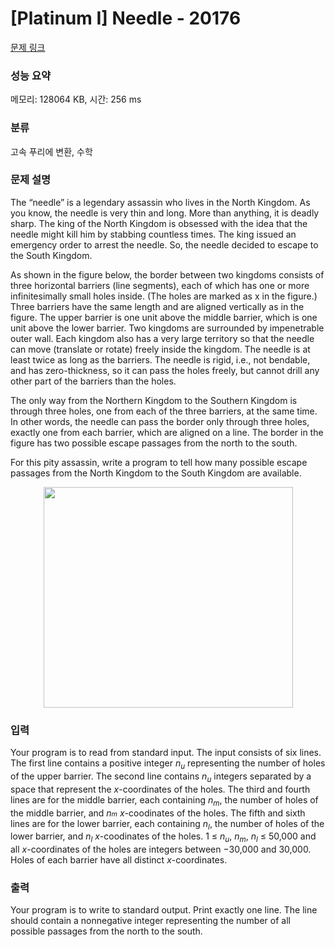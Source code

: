 # [Platinum I] Needle - 20176 

[문제 링크](https://www.acmicpc.net/problem/20176) 

### 성능 요약

메모리: 128064 KB, 시간: 256 ms

### 분류

고속 푸리에 변환, 수학

### 문제 설명

<p>The “needle” is a legendary assassin who lives in the North Kingdom. As you know, the needle is very thin and long. More than anything, it is deadly sharp. The king of the North Kingdom is obsessed with the idea that the needle might kill him by stabbing countless times. The king issued an emergency order to arrest the needle. So, the needle decided to escape to the South Kingdom.</p>

<p>As shown in the figure below, the border between two kingdoms consists of three horizontal barriers (line segments), each of which has one or more infinitesimally small holes inside. (The holes are marked as x in the figure.) Three barriers have the same length and are aligned vertically as in the figure. The upper barrier is one unit above the middle barrier, which is one unit above the lower barrier. Two kingdoms are surrounded by impenetrable outer wall. Each kingdom also has a very large territory so that the needle can move (translate or rotate) freely inside the kingdom. The needle is at least twice as long as the barriers. The needle is rigid, i.e., not bendable, and has zero-thickness, so it can pass the holes freely, but cannot drill any other part of the barriers than the holes.</p>

<p>The only way from the Northern Kingdom to the Southern Kingdom is through three holes, one from each of the three barriers, at the same time. In other words, the needle can pass the border only through three holes, exactly one from each barrier, which are aligned on a line. The border in the figure has two possible escape passages from the north to the south.</p>

<p>For this pity assassin, write a program to tell how many possible escape passages from the North Kingdom to the South Kingdom are available.</p>

<p style="text-align: center;"><img alt="" src="https://upload.acmicpc.net/ba6c16d8-ae84-4b90-91cc-b3a7ecdbc411/-/preview/" style="width: 399px; height: 353px;"></p>

### 입력 

 <p>Your program is to read from standard input. The input consists of six lines. The first line contains a positive integer <em>n<sub>u</sub></em> representing the number of holes of the upper barrier. The second line contains <em>n<sub>u</sub></em> integers separated by a space that represent the <em>x</em>-coordinates of the holes. The third and fourth lines are for the middle barrier, each containing <em>n<sub>m</sub></em>, the number of holes of the middle barrier, and <em>n<span style="font-size: 10.8333px;">m</span></em> <em>x</em>-coodinates of the holes. The fifth and sixth lines are for the lower barrier, each containing <em>n<sub>l</sub></em>, the number of holes of the lower barrier, and <em>n<sub>l</sub></em> <em>x</em>-coodinates of the holes. 1 ≤ <em>n<sub>u</sub></em>, <em>n<sub>m</sub></em>, <em>n<sub>l</sub></em> ≤ 50,000 and all <em>x</em>-coordinates of the holes are integers between −30,000 and 30,000. Holes of each barrier have all distinct <em>x</em>-coordinates.</p>

### 출력 

 <p>Your program is to write to standard output. Print exactly one line. The line should contain a nonnegative integer representing the number of all possible passages from the north to the south.</p>

